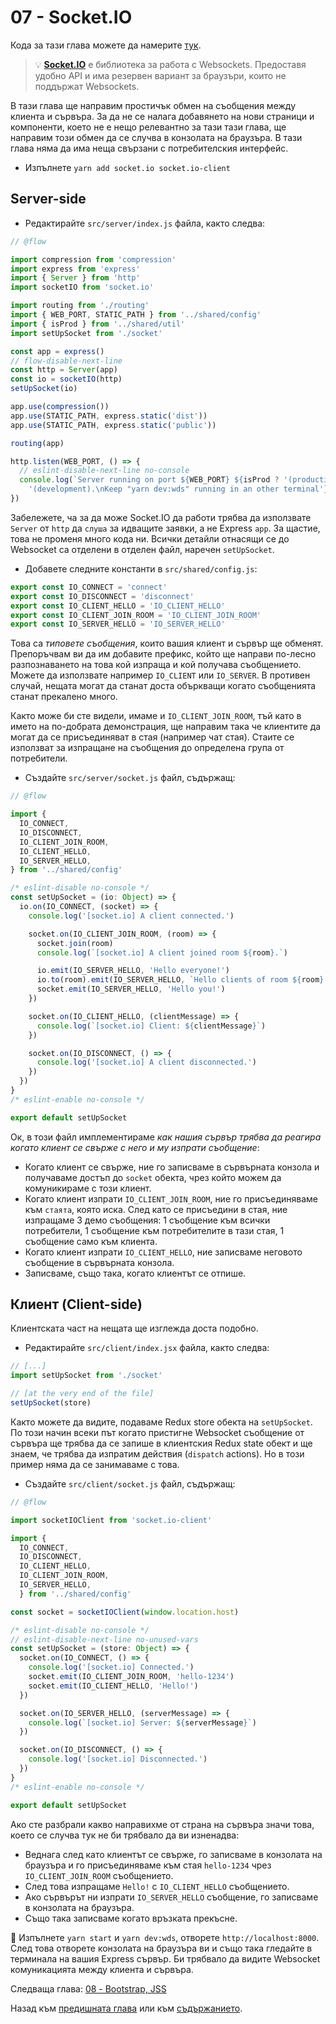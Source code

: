 # 07 - Socket.IO

Кода за тази глава можете да намерите [тук](https://github.com/verekia/js-stack-walkthrough/tree/master/07-socket-io).

> 💡 **[Socket.IO](https://github.com/socketio/socket.io)** е библиотека за работа с Websockets. Предоставя удобно API и има резервен вариант за браузъри, които не поддържат Websockets.

В тази глава ще направим простичък обмен на съобщения между клиента и сървъра. За да не се налага добавянето на нови страници и компоненти, което не е нещо релевантно за тази тази глава, ще направим този обмен да се случва в конзолата на браузъра. В тази глава няма да има неща свързани с потребителския интерфейс.

- Изпълнете `yarn add socket.io socket.io-client`

## Server-side

- Редактирайте `src/server/index.js` файла, както следва:

```js
// @flow

import compression from 'compression'
import express from 'express'
import { Server } from 'http'
import socketIO from 'socket.io'

import routing from './routing'
import { WEB_PORT, STATIC_PATH } from '../shared/config'
import { isProd } from '../shared/util'
import setUpSocket from './socket'

const app = express()
// flow-disable-next-line
const http = Server(app)
const io = socketIO(http)
setUpSocket(io)

app.use(compression())
app.use(STATIC_PATH, express.static('dist'))
app.use(STATIC_PATH, express.static('public'))

routing(app)

http.listen(WEB_PORT, () => {
  // eslint-disable-next-line no-console
  console.log(`Server running on port ${WEB_PORT} ${isProd ? '(production)' :
    '(development).\nKeep "yarn dev:wds" running in an other terminal'}.`)
})
```

Забележете, ча за да може Socket.IO да работи трябва да използвате `Server` от `http` да `слуша` за идващите заявки, а не Express `app`. За щастие, това не променя много кода ни. Всички детайли отнасящи се до Websocket са отделени в отделен файл, наречен `setUpSocket`.

- Добавете следните константи в `src/shared/config.js`:

```js
export const IO_CONNECT = 'connect'
export const IO_DISCONNECT = 'disconnect'
export const IO_CLIENT_HELLO = 'IO_CLIENT_HELLO'
export const IO_CLIENT_JOIN_ROOM = 'IO_CLIENT_JOIN_ROOM'
export const IO_SERVER_HELLO = 'IO_SERVER_HELLO'
```

Това са *типовете съобщения*, които вашия клиент и сървър ще обменят. Препоръчвам ви да им добавите префикс, който ще направи по-лесно разпознаването на това кой изпраща и кой получава съобщението. Можете да използвате например `IO_CLIENT` или `IO_SERVER`. В противен случай, нещата могат да станат доста объркващи когато съобщенията станат прекалено много.

Както може би сте видели, имаме и `IO_CLIENT_JOIN_ROOM`, тъй като в името на по-добрата демонстрация, ще направим така че клиентите да могат да се присъединяват в стая (например чат стая). Стаите се използват за изпращане на съобщения до определена група от потребители.

- Създайте `src/server/socket.js` файл, съдържащ:

```js
// @flow

import {
  IO_CONNECT,
  IO_DISCONNECT,
  IO_CLIENT_JOIN_ROOM,
  IO_CLIENT_HELLO,
  IO_SERVER_HELLO,
} from '../shared/config'

/* eslint-disable no-console */
const setUpSocket = (io: Object) => {
  io.on(IO_CONNECT, (socket) => {
    console.log('[socket.io] A client connected.')

    socket.on(IO_CLIENT_JOIN_ROOM, (room) => {
      socket.join(room)
      console.log(`[socket.io] A client joined room ${room}.`)

      io.emit(IO_SERVER_HELLO, 'Hello everyone!')
      io.to(room).emit(IO_SERVER_HELLO, `Hello clients of room ${room}!`)
      socket.emit(IO_SERVER_HELLO, 'Hello you!')
    })

    socket.on(IO_CLIENT_HELLO, (clientMessage) => {
      console.log(`[socket.io] Client: ${clientMessage}`)
    })

    socket.on(IO_DISCONNECT, () => {
      console.log('[socket.io] A client disconnected.')
    })
  })
}
/* eslint-enable no-console */

export default setUpSocket
```

Oк, в този файл имплементираме *как нашия сървър трябва да реагира когато клиент се свърже с него и му изпрати съобщение*:

- Когато клиент се свърже, ние го записваме в сървърната конзола и получаваме достъп до `socket` обекта, чрез който можем да комуникираме с този клиент.
- Когато клиент изпрати `IO_CLIENT_JOIN_ROOM`, ние го присъединяваме към `стаята`, която иска. След като се присъедини в стая, ние изпращаме 3 демо съобщения: 1 съобщение към всички потребители, 1 съобщение към потребителите в тази стая, 1 съобщение само към клиента.
- Когато клиент изпрати `IO_CLIENT_HELLO`, ние записваме неговото съобщение в сървърната конзола.
- Записваме, също така, когато клиентът се отпише.

## Клиент (Client-side)

Клиентската част на нещата ще изглежда доста подобно.

- Редактирайте `src/client/index.jsx` файла, както следва:

```js
// [...]
import setUpSocket from './socket'

// [at the very end of the file]
setUpSocket(store)
```

Както можете да видите, подаваме Redux store обекта на `setUpSocket`. По този начин всеки път когато пристигне Websocket съобщение от сървъра ще трябва да се запише в клиентския Redux state обект и ще знаем, че трябва да изпратим действия (`dispatch` actions). Но в този пример няма да се занимаваме с това.

- Създайте `src/client/socket.js` файл, съдържащ:

```js
// @flow

import socketIOClient from 'socket.io-client'

import {
  IO_CONNECT,
  IO_DISCONNECT,
  IO_CLIENT_HELLO,
  IO_CLIENT_JOIN_ROOM,
  IO_SERVER_HELLO,
  } from '../shared/config'

const socket = socketIOClient(window.location.host)

/* eslint-disable no-console */
// eslint-disable-next-line no-unused-vars
const setUpSocket = (store: Object) => {
  socket.on(IO_CONNECT, () => {
    console.log('[socket.io] Connected.')
    socket.emit(IO_CLIENT_JOIN_ROOM, 'hello-1234')
    socket.emit(IO_CLIENT_HELLO, 'Hello!')
  })

  socket.on(IO_SERVER_HELLO, (serverMessage) => {
    console.log(`[socket.io] Server: ${serverMessage}`)
  })

  socket.on(IO_DISCONNECT, () => {
    console.log('[socket.io] Disconnected.')
  })
}
/* eslint-enable no-console */

export default setUpSocket
```

Ако сте разбрали какво направихме от страна на сървъра значи това, което се случва тук не би трябвало да ви изненадва:

- Веднага след като клиентът се свърже, го записваме в конзолата на браузъра и го присъединяваме към стая `hello-1234` чрез `IO_CLIENT_JOIN_ROOM` съобщението.
- След това изпращаме `Hello!` с `IO_CLIENT_HELLO` съобщението.
- Ако сървърът ни изпрати `IO_SERVER_HELLO` съобщение, го записваме в конзолата на браузъра.
- Също така записваме когато връзката прекъсне.

🏁 Изпълнете `yarn start` и `yarn dev:wds`, отворете `http://localhost:8000`. След това отворете конзолата на браузъра ви и също така гледайте в терминала на вашия Express сървър. Би трябвало да видите Websocket комуникацията между клиента и сървъра.

Следваща глава: [08 - Bootstrap, JSS](08-bootstrap-jss.md#readme)

Назад към [предишната глава](06-react-router-ssr-helmet.md#readme) или към [съдържанието](https://github.com/verekia/js-stack-from-scratch#table-of-contents).
